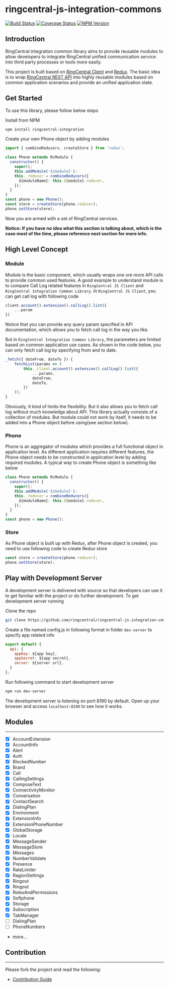 # ringcentral-js-integration-commons

[![Build Status](https://travis-ci.org/ringcentral/ringcentral-js-integration-commons.svg?branch=master)](https://travis-ci.org/ringcentral/ringcentral-js-integration-commons)
[![Coverage Status](https://coveralls.io/repos/github/ringcentral/ringcentral-js-integration-commons/badge.svg?branch=master)](https://coveralls.io/github/ringcentral/ringcentral-js-integration-commons?branch=master)
[![NPM Version](https://img.shields.io/npm/v/ringcentral-integration.svg?style=flat-square)](https://www.npmjs.com/package/ringcentral-integration)


## Introduction

RingCentral integration common library aims to provide reusable modules to allow developers to integrate RingCentral unified communication service into third party processes or tools more easily.

This project is built based on [RingCentral Client](https://www.npmjs.com/package/ringcentral-client) and [Redux](https://github.com/reactjs/redux). The basic idea is to wrap [RingCentral REST API](https://developer.ringcentral.com/) into highly reusable modules based on common application scenarios and provide an unified application state. 

## Get Started

To use this library, please follow below steps

Install from NPM

```bash
npm install ringcentral-integration
```

Create your own Phone object by adding modules

```javascript
import { combineReducers, createStore } from 'redux';

class Phone extends RcModule {
  constructor() {
    super();
    this.addModule('${module}');
    this._reducer = combineReducers({
      ${moduleName}: this.${module}.reducer,
    });
  }
}
const phone = new Phone();
const store = createStore(phone.reducer);
phone.setStore(store);

```

Now you are armed with a set of RingCentral services.

**Notice: If you have no idea what this section is talking about, which is the case most of the time, please reference next section for more info.** 

## High Level Concept

### Module

Module is the basic component, which usually wraps one ore more API calls to provide common used features. A good example to understand module is to compare Call Log related features in `RingCentral JS Client` and `RingCentral Integration Common Library`. In `RingCentral JS Client`, you can get call log with following code

```javascript
client.account().extension().callLog().list({
	...param
})
```

Notice that you can provide any query param specified in API documentation, which allows you to fetch call log in the way you like.

But in `RingCentral Integration Common Library`, the parameters are limited based on common application use cases. As shown in the code below, you can only fetch call log by specifying from and to date.

```javascript
_fetch({ dateFrom, dateTo }) {
	fetchList(params => (
		this._client.account().extension().callLog().list({
			...params,
			dateFrom,
			dateTo,
		})
	));
}
```

Obviously, It kind of limits the flexibility. But it also allows you to fetch call log without much knowledge about API.
This library actually consists of a collection of modules. But module could not work by itself, it needs to be added into a Phone object before using(see section below).

### Phone

Phone is an aggregator of modules which provides a full functional object in application level. As different application requires different features, the Phone object needs to be constructed in application level by adding required modules. A typical way to create Phone object is something like below

```javascript
class Phone extends RcModule {
  constructor() {
    super();
    this.addModule('${module}');
    this._reducer = combineReducers({
      ${moduleName}: this.${module}.reducer,
    });
  }
}
const phone = new Phone();
```

### Store
As Phone object is built up with Redux, after Phone object is created, you need to use following code to create Redux store

```javascript
const store = createStore(phone.reducer);
phone.setStore(store);
```

## Play with Development Server

A development server is delivered with source so that developers can use it to get familiar with the project or do further development. To get development server running

Clone the repo

```bash
git clone https://github.com/ringcentral/ringcentral-js-integration-commons.git
```

Create a file named config.js in following format in folder `dev-server` to specify app related info 

```javascript
export default {
  api: {
    appKey: ${app key},
    appSecret: ${app secret},
    server: ${server url},
  }
};
```

Run following command to start development server

```bash
npm run dev-server
```

The development server is listening on port 8190 by default. Open up your browser and access `localhost:8190` to see how it works. 

## Modules
---

- [x] AccountExtension
- [x] AccountInfo
- [x] Alert
- [x] Auth
- [x] BlockedNumber
- [x] Brand
- [x] Call
- [x] CallingSettings
- [x] ComposeText
- [x] ConnectivityMonitor
- [x] Conversation
- [x] ContactSearch
- [x] DialingPlan
- [x] Environment
- [x] ExtensionInfo
- [x] ExtensionPhoneNumber
- [x] GlobalStorage
- [x] Locale
- [x] MessageSender
- [x] MessageStore
- [x] Messages
- [x] NumberValidate
- [x] Presence
- [x] RateLimiter
- [x] RagionSettings
- [x] Ringout
- [x] Ringout
- [x] RolesAndPermissions
- [x] Softphone
- [x] Storage
- [x] Subscription
- [x] TabManager
- [ ] DialingPlan
- [ ] PhoneNumbers
- more...

## Contribution
---

Please fork the project and read the following:

- [Contribution Guide](docs/contribute.md)

